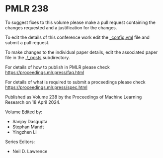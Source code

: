 # PMLR 238

To suggest fixes to this volume please make a pull request containing the changes requested and a justification for the changes.

To edit the details of this conference work edit the [_config.yml](./_config.yml) file and submit a pull request.

To make changes to the individual paper details, edit the associated paper file in the [./_posts](./_posts) subdirectory.

For details of how to publish in PMLR please check https://proceedings.mlr.press/faq.html

For details of what is required to submit a proceedings please check https://proceedings.mlr.press/spec.html



Published as Volume 238 by the Proceedings of Machine Learning Research on 18 April 2024.

Volume Edited by:
  * Sanjoy Dasgupta
  * Stephan Mandt
  * Yingzhen Li

Series Editors:
  * Neil D. Lawrence
